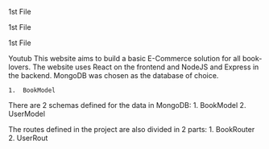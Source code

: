 1st File

1st File

1st File

Youtub This website aims to build a basic E-Commerce solution for all book-lovers. The website uses React on the frontend and NodeJS and Express in the backend. MongoDB was chosen as the database of choice.

	1.	BookModel

There are 2 schemas defined for the data in MongoDB: 1. BookModel 2. UserModel

The routes defined in the project are also divided in 2 parts: 1. BookRouter 2. UserRout

